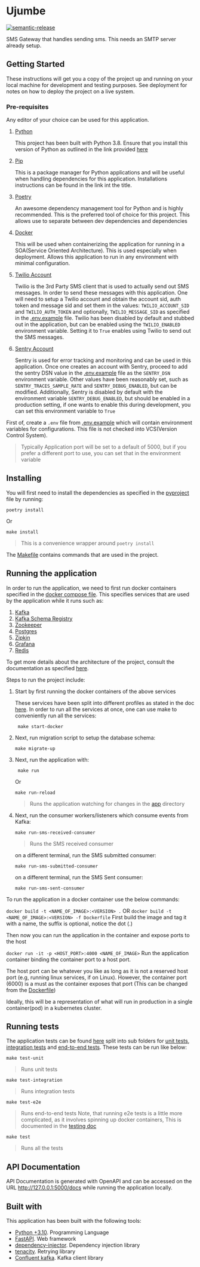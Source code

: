 # Ujumbe

[![semantic-release](https://img.shields.io/badge/%20%20%F0%9F%93%A6%F0%9F%9A%80-semantic--release-e10079.svg)](https://github.com/semantic-release/semantic-release)

SMS Gateway that handles sending sms. This needs an SMTP server already setup.

## Getting Started

These instructions will get you a copy of the project up and running on your local machine for development and testing
purposes. See deployment for notes on how to deploy the project on a live system.

### Pre-requisites

Any editor of your choice can be used for this application.

1. [Python](https://www.python.org)

   This project has been built with Python 3.8. Ensure that you install this version of Python as outlined in the
   link provided [here](https://www.python.org/downloads/)

2. [Pip](https://pip.pypa.io/en/stable/)

   This is a package manager for Python applications and will be useful when handling dependencies
   for this application. Installations instructions can be found in the link int the title.

3. [Poetry](https://python-poetry.org/)

   An awesome dependency management tool for Python and is highly recommended. This is the preferred
   tool of choice for this project. This allows use to separate between dev dependencies and dependencies

4. [Docker](https://www.docker.com/)

   This will be used when containerizing the application for running in a SOA(Service Oriented Architecture). This is
   used especially when deployment. Allows this application to run in any environment with minimal configuration.

5. [Twilio Account](https://www.twilio.com/en-us)

   Twilio is the 3rd Party SMS client that is used to actually send out SMS messages. In order to send these messages
   with this application. One will need to setup a Twilio account and obtain the account sid, auth token and message sid
   and set them in the values: `TWILIO_ACCOUNT_SID` and `TWILIO_AUTH_TOKEN` and optionally, `TWILIO_MESSAGE_SID` as
   specified in the [.env.example](.env.example) file. Twilio has been disabled by default and stubbed out in the
   application, but can be enabled using the `TWILIO_ENABLED` environment variable. Setting it to `True` enables using
   Twilio to send out the SMS messages.

6. [Sentry Account](https://sentry.io/)

   Sentry is used for error tracking and monitoring and can be used in this application. Once one creates an account
   with Sentry, proceed to add the sentry DSN value in the [.env.example](.env.example) file as the `SENTRY_DSN`
   environment variable. Other values have been reasonably set, such as `SENTRY_TRACES_SAMPLE_RATE`
   and `SENTRY_DEBUG_ENABLED`, but can be modified. Additionally, Sentry is disabled by default with the environment
   variable `SENTRY_DEBUG_ENABLED`, but should be enabled in a production setting, if one wants to enable this during
   development, you can set this environment variable to `True`

First of, create a `.env` file from [.env.example](.env.example) which will contain environment variables for
configurations. This file is not checked into VCS(Version Control System).

> Typically Application port will be set to a default of 5000, but if you prefer a different port to use, you can set
> that in the environment variable

## Installing

You will first need to install the dependencies as specified in the [pyproject](pyproject.toml) file by running:

```shell
poetry install
```

Or

```shell
make install
```

> This is a convenience wrapper around `poetry install`

The [Makefile](Makefile) contains commands that are used in the project.

## Running the application

In order to run the application, we need to first run docker containers specified in
the [docker compose file](docker-compose.yml). This specifies services that are used by the application while it runs
such as:

1. [Kafka](https://kafka.apache.org/)
2. [Kafka Schema Registry](https://docs.confluent.io/platform/current/schema-registry/index.html)
3. [Zookeeper](https://zookeeper.apache.org/)
4. [Postgres](https://www.postgresql.org/)
5. [Zipkin](https://zipkin.io/)
6. [Grafana](https://grafana.com/)
7. [Redis](https://redis.io/)

To get more details about the architecture of the project, consult the documentation as
specified [here](docs/Architecture.md).

Steps to run the project include:

1. Start by first running the docker containers of the above services

   These services have been split into different profiles as stated in the
   doc [here](https://docs.docker.com/compose/profiles/). In order to run all the services at once, one can use make to
   conveniently run all the services:

   ```shell
    make start-docker
   ```

2. Next, run migration script to setup the database schema:

   ```shell
   make migrate-up
   ```

3. Next, run the application with:

   ```shell
    make run
    ```

   Or
    ```shell
    make run-reload
    ```
   > Runs the application watching for changes in the [app](app) directory

4. Next, run the consumer workers/listeners which consume events from Kafka:

   ```shell
   make run-sms-received-consumer
   ```
   > Runs the SMS received consumer

   on a different terminal, run the SMS submitted consumer:
   ```shell
   make run-sms-submitted-consumer
   ```

   on a different terminal, run the SMS Sent consumer:
   ```shell
   make run-sms-sent-consumer
   ```

To run the application in a docker container use the below commands:

`docker build -t <NAME_OF_IMAGE>:<VERSION> .`
OR
`docker build -t <NAME_OF_IMAGE>:<VERSION> -f Dockerfile`
First build the image and tag it with a name, the suffix is optional, notice the dot (.)

Then now you can run the application in the container and expose ports to the host

`docker run -it -p <HOST_PORT>:4000 <NAME_OF_IMAGE>`
Run the application container binding the container port to a host port.

The host port can be whatever you like as long as it is not a reserved host port (e.g, running linux services, if on
Linux). However, the container port (6000) is a must as the container exposes that port (This can be changed from
the [Dockerfile](./Dockerfile))

Ideally, this will be a representation of what will run in production in a single container(pod) in a kubernetes
cluster.

## Running tests

The application tests can be found [here](tests) split into sub folders
for [unit tests](tests/unit), [integration tests](tests/integration) and [end-to-end tests](tests/e2e). These tests can
be run like below:

```shell
make test-unit
```

> Runs unit tests

```shell
make test-integration
```

> Runs integration tests

```shell
make test-e2e
```

> Runs end-to-end tests
> Note, that running e2e tests is a little more complicated, as it involves spinning up docker containers, This is documented in the [testing doc](docs/Testing.md)

```shell
make test
```

> Runs all the tests

## API Documentation

API Documentation is generated with OpenAPI and can be accessed on the URL http://127.0.0.1:5000/docs while running the
application locally.

## Built with

This application has been built with the following tools:

- [Python +3.10](https://www.python.org/). Programming Language
- [FastAPI](https://fastapi.tiangolo.com/). Web framework
- [dependency-injector](https://github.com/ets-labs/python-dependency-injector). Dependency injection library
- [tenacity](https://tenacity.readthedocs.io/en/latest/). Retrying library
- [Confluent kafka](https://developer.confluent.io/get-started/python/#introduction). Kafka client library
